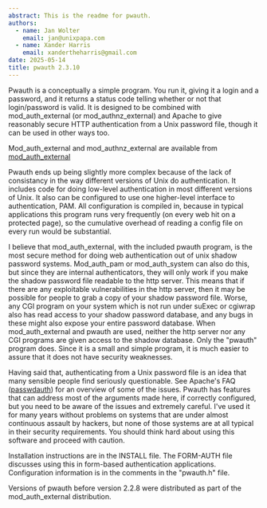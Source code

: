 ```yaml
---
abstract: This is the readme for pwauth.
authors:
  - name: Jan Wolter
    email: jan@unixpapa.com
  - name: Xander Harris
    email: xandertheharris@gmail.com
date: 2025-05-14
title: pwauth 2.3.10
---
```


Pwauth is a conceptually a simple program. You run it, giving it a login
and a password, and it returns a status code telling whether or not that
login/password is valid. It is designed to be combined with mod_auth_external
(or mod_authnz_external) and Apache to give reasonably secure HTTP
authentication from a Unix password file, though it can be used in other ways
too.

Mod_auth_external and mod_authnz_external are available from
[mod_auth_external](http://www.unixpapa.com/mod_auth_external/)

Pwauth ends up being slightly more complex because of the lack of consistancy
in the way different versions of Unix do authentication. It includes code
for doing low-level authentication in most different versions of Unix. It
also can be configured to use one higher-level interface to authentication,
PAM. All configuration is compiled in, because in typical applications
this program runs very frequently (on every web hit on a protected page),
so the cumulative overhead of reading a config file on every run would be
substantial.

I believe that mod_auth_external, with the included pwauth program, is the
most secure method for doing web authentication out of unix shadow password
systems. Mod_auth_pam or mod_auth_system can also do this, but since they
are internal authenticators, they will only work if you make the shadow
password file readable to the http server. This means that if there are
any exploitable vulnerabilities in the http server, then it may be possible
for people to grab a copy of your shadow password file. Worse, any CGI
program on your system which is not run under suExec or cgiwrap also has
read access to your shadow password database, and any bugs in these might
also expose your entire password database. When mod_auth_external and pwauth
are used, neither the http server nor any CGI programs are given access to
the shadow database. Only the "pwauth" program does. Since it is a small
and simple program, it is much easier to assure that it does not have
security weaknesses.

Having said that, authenticating from a Unix password file is an idea that
many sensible people find seriously questionable. See Apache's FAQ
([passwdauth](http://httpd.apache.org/docs/misc/FAQ-G.html#passwdauth)) for an overview
of some of the issues. Pwauth has features that can address most of the
arguments made here, if correctly configured, but you need to be aware of
the issues and extremely careful. I've used it for many years without
problems on systems that are under almost continuous assault by hackers,
but none of those systems are at all typical in their security requirements.
You should think hard about using this software and proceed with caution.

Installation instructions are in the INSTALL file. The FORM-AUTH file
discusses using this in form-based authentication applications. Configuration
information is in the comments in the "pwauth.h" file.

Versions of pwauth before version 2.2.8 were distributed as part of the
mod_auth_external distribution.

```{sectionauthor} Jan Wolter <jan@unixpapa.com>

```

